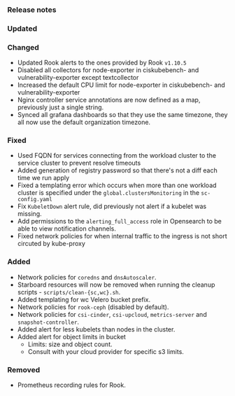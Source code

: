 ### Release notes

### Updated

### Changed

- Updated Rook alerts to the ones provided by Rook `v1.10.5`
- Disabled all collectors for node-exporter in ciskubebench- and vulnerability-exporter except textcollector
- Increased the default CPU limit for node-exporter in ciskubebench- and vulnerability-exporter
- Nginx controller service annotations are now defined as a map, previously just a single string.
- Synced all grafana dashboards so that they use the same timezone, they all now use the default organization timezone.

### Fixed

- Used FQDN for services connecting from the workload cluster to the service cluster to prevent resolve timeouts
- Added generation of registry password so that there's not a diff each time we run apply
- Fixed a templating error which occurs when more than one workload cluster is specified under the `global.clustersMonitoring` in the `sc-config.yaml`
- Fix `KubeletDown` alert rule, did previously not alert if a kubelet was missing.
- Add permissions to the `alerting_full_access` role in Opensearch to be able to view notification channels.
- Fixed network policies for when internal traffic to the ingress is not short circuted by kube-proxy

### Added

-  Network policies for `coredns` and `dnsAutoscaler`.
- Starboard resources will now be removed when running the cleanup scripts - `scripts/clean-{sc,wc}.sh`.
- Added templating for wc Velero bucket prefix.
- Network policies for `rook-ceph` (disabled by default).
- Network policies for `csi-cinder`, `csi-upcloud`, `metrics-server` and `snapshot-controller`.
- Added alert for less kubelets than nodes in the cluster.
- Added alert for object limits in bucket
	- Limits: size and object count.
	- Consult with your cloud provider for specific s3 limits.

### Removed

- Prometheus recording rules for Rook.
